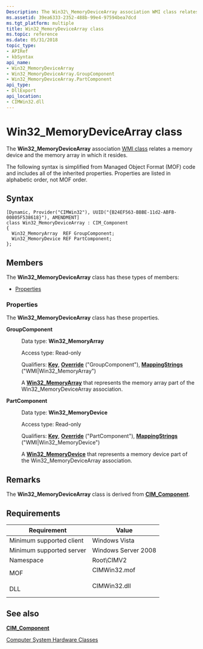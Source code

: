 ```yaml
---
Description: The Win32\_MemoryDeviceArray association WMI class relates a memory device and the memory array in which it resides.
ms.assetid: 39ea6333-2352-488b-99e4-97594bea7dcd
ms.tgt_platform: multiple
title: Win32_MemoryDeviceArray class
ms.topic: reference
ms.date: 05/31/2018
topic_type: 
- APIRef
- kbSyntax
api_name: 
- Win32_MemoryDeviceArray
- Win32_MemoryDeviceArray.GroupComponent
- Win32_MemoryDeviceArray.PartComponent
api_type: 
- DllExport
api_location: 
- CIMWin32.dll
---
```


# Win32\_MemoryDeviceArray class

The **Win32\_MemoryDeviceArray** association [WMI class](/windows/desktop/WmiSdk/retrieving-a-class) relates a memory device and the memory array in which it resides.

The following syntax is simplified from Managed Object Format (MOF) code and includes all of the inherited properties. Properties are listed in alphabetic order, not MOF order.

## Syntax

``` syntax
[Dynamic, Provider("CIMWin32"), UUID("{B24EF563-BBBE-11d2-ABFB-00805F538618}"), AMENDMENT]
class Win32_MemoryDeviceArray : CIM_Component
{
  Win32_MemoryArray  REF GroupComponent;
  Win32_MemoryDevice REF PartComponent;
};
```

## Members

The **Win32\_MemoryDeviceArray** class has these types of members:

-   [Properties](#properties)

### Properties

The **Win32\_MemoryDeviceArray** class has these properties.

<dl> <dt>

**GroupComponent**
</dt> <dd> <dl> <dt>

Data type: **Win32\_MemoryArray**
</dt> <dt>

Access type: Read-only
</dt> <dt>

Qualifiers: [**Key**](/windows/desktop/WmiSdk/key-qualifier), [**Override**](/windows/desktop/WmiSdk/standard-qualifiers) ("GroupComponent"), [**MappingStrings**](/windows/desktop/WmiSdk/standard-qualifiers) ("WMI\|Win32\_MemoryArray")
</dt> </dl>

A [**Win32\_MemoryArray**](win32-memoryarray.md) that represents the memory array part of the Win32\_MemoryDeviceArray association.

</dd> <dt>

**PartComponent**
</dt> <dd> <dl> <dt>

Data type: **Win32\_MemoryDevice**
</dt> <dt>

Access type: Read-only
</dt> <dt>

Qualifiers: [**Key**](/windows/desktop/WmiSdk/key-qualifier), [**Override**](/windows/desktop/WmiSdk/standard-qualifiers) ("PartComponent"), [**MappingStrings**](/windows/desktop/WmiSdk/standard-qualifiers) ("WMI\|Win32\_MemoryDevice")
</dt> </dl>

A [**Win32\_MemoryDevice**](win32-memorydevice.md) that represents a memory device part of the Win32\_MemoryDeviceArray association.

</dd> </dl>

## Remarks

The **Win32\_MemoryDeviceArray** class is derived from [**CIM\_Component**](cim-component.md).

## Requirements



| Requirement | Value |
|-------------------------------------|-----------------------------------------------------------------------------------------|
| Minimum supported client<br/> | Windows Vista<br/>                                                                |
| Minimum supported server<br/> | Windows Server 2008<br/>                                                          |
| Namespace<br/>                | Root\\CIMV2<br/>                                                                  |
| MOF<br/>                      | <dl> <dt>CIMWin32.mof</dt> </dl> |
| DLL<br/>                      | <dl> <dt>CIMWin32.dll</dt> </dl> |



## See also

<dl> <dt>

[**CIM\_Component**](cim-component.md)
</dt> <dt>

[Computer System Hardware Classes](computer-system-hardware-classes.md)
</dt> </dl>

 

